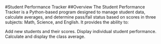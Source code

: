 #Student Performance Tracker
##Overview
The Student Performance Tracker is a Python-based program designed to manage student data, calculate averages, and determine pass/fail status based on scores in three subjects: Math, Science, and English. It provides the ability to:

Add new students and their scores.
Display individual student performance.
Calculate and display the class average.
